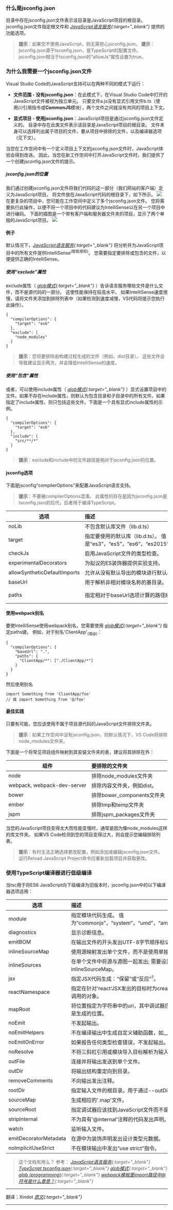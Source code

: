 
### 什么是jsconfig.json

目录中存在jsconfig.json文件表示该目录是JavaScript项目的根目录。jsconfig.json文件指定根文件和 *[JavaScript语言服务](https://github.com/Microsoft/TypeScript/wiki/JavaScript-Language-Service-in-Visual-Studio){:target="_blank"}* 提供的功能选项。

> **提示**：如果您不使用JavaScript，则无需担心jsconfig.json。
> **提示**：jsconfig.json源于tsconfig.json，是TypeScript的配置文件。jsconfig.json相当于tsconfig.json的“allowJs”属性设置为true。

### 为什么我需要一个jsconfig.json文件

Visual Studio Code的JavaScript支持可以在两种不同的模式下运行：

- **文件范围 - 没有jsconfig.json**：在此模式下，在Visual Studio Code中打开的JavaScript文件被视为独立单元。 只要文件a.js没有显式引用文件b.ts（使用///引用指令或**CommonJS**模块），两个文件之间就没有共同的项目上下文。

- **显式项目 - 使用jsconfig.json**：JavaScript项目是通过jsconfig.json文件定义的。 目录中存在此类文件表示该目录是JavaScript项目的根目录。 文件本身可以选择列出属于项目的文件，要从项目中排除的文件，以及编译器选项（见下文）。

当您在工作空间中有一个定义项目上下文的jsconfig.json文件时，JavaScript体验会得到改进。 因此，当您在新工作空间中打开JavaScript文件时，我们提供了一个创建jsconfig.json文件的提示。

##### jsconfig.json的位置

我们通过创建jsconfig.json文件将我们代码的这一部分（我们网站的客户端）定义为JavaScript项目。 将文件放在JavaScript代码的根目录下，如下所示。
![](http://img.6h5.cn/xindot-blog/2019/01/24/vscode-jsconfig-json/59074-a893d0458a810472.png)
在更复杂的项目中，您可能在工作空间中定义了多个jsconfig.json文件。 您将需要执行此操作，以便不将一个项目中的代码建议为IntelliSense以在另一个项目中进行编码。 下面的插图是一个带有客户端和服务器文件夹的项目，显示了两个单独的JavaScript项目。
![](http://img.6h5.cn/xindot-blog/2019/01/24/vscode-jsconfig-json/59074-2c1c32bf978a8928.png)

#### 例子

默认情况下，*[JavaScript语言服务](https://github.com/Microsoft/TypeScript/wiki/JavaScript-Language-Service-in-Visual-Studio){:target="_blank"}* 将分析并为JavaScript项目中的所有文件提供IntelliSense<sup>(智能感知)</sup>。 您需要指定要排除或包含的文件，以便提供正确的IntelliSense。

##### 使用“exclude”属性

exclude属性（ *[glob模式](https://www.cnblogs.com/xdlysk/p/5183604.html){:target="_blank"}* ）告诉语言服务哪些文件是什么文件，而不是源代码的一部分。 这使性能保持在较高水平。 如果IntelliSense速度很慢，请将文件夹添加到排除列表中（如果检测到速度减慢，VS代码将提示您执行此操作）。

```
{
  "compilerOptions": {
    "target": "es6"
  },
  "exclude": [
    "node_modules"
  ]
}
```

> **提示**：您将要排除由构建过程生成的文件（例如，dist目录）。 这些文件会导致建议显示两次，并会降低IntelliSense的速度。

##### 使用“包含”属性

或者，可以使用include属性（ *[glob模式](https://www.cnblogs.com/xdlysk/p/5183604.html){:target="_blank"}* ）显式设置项目中的文件。如果不存在include属性，则默认为包含目录和子目录中的所有文件。如果指定了include属性，则只包括这些文件。下面是一个具有显式include属性的示例。

```
{
  "compilerOptions": {
    "target": "es6"
  },
  "include": [
    "src/**/*"
  ]
}
```

> **提示**：exclude和include中的文件路径是相对于jsconfig.json的位置。

#### jsconfig选项

下面是jsconfig“compilerOptions”来配置JavaScript语言支持。

> **提示**：不要被compilerOptions混淆。 此属性的存在是因为jsconfig.json是tsconfig.json的后代，后者用于编译TypeScript。

| 选项 | 描述 | 类型 | 默认 |
| --- | :--- | :--- | :--- |
| noLib | 不包含默认库文件（lib.d.ts） | string | - |
| target | 指定要使用的默认库（lib.d.ts）。 值是“es3”，“es5”，“es6”，“es2015”，“es2016”，“es2017”，“es2018”，“esnext”。| string | - |
| checkJs | 启用JavaScript文件的类型检查。| boolean | true |
| experimentalDecorators | 为拟议的ES装饰器提供实验支持。| string | - |
| allowSyntheticDefaultImports | 允许从没有默认导出的模块进行默认导入。 这不会影响代码发出，只会影响类型检查。 | boolean | true |
| baseUrl | 用于解析非相对模块名称的基目录。 | string | - |
| paths | 指定相对于baseUrl选项计算的路径映射。| object | 见demo |

#### 使用webpack别名

要使IntelliSense使用webpack别名，您需要使用 *[glob模式](https://www.cnblogs.com/xdlysk/p/5183604.html){:target="_blank"}* 指定paths键。
例如，对于别名'ClientApp'<sub>(或@)</sub>：

```
{
  "compilerOptions": {
    "baseUrl": ".",
    "paths": {
      "ClientApp/*": ["./ClientApp/*"]
    }
  }
}
```

然后使用别名

```
import Something from 'ClientApp/foo'
// 或 import Something from '@/foo'
```

#### 最佳实践

只要有可能，您应该使用不属于项目源代码的JavaScript文件排除文件夹。

> **提示**：如果工作空间中没有jsconfig.json，则默认情况下，VS Code将排除node_modules文件夹。

下面是一个将常见项目组件映射到其安装文件夹的表，建议将其排除在外：

| 组件 | 要排除的文件夹 |
| --- | :--- |
| node | 排除node_modules文件夹 |
| webpack, webpack-dev-server | 排除内容文件夹，例如dist。|
| bower | 排除bower_components文件夹 |
| ember | 排除tmp和temp文件夹 |
| jspm | 排除jspm_packages文件夹 |

当您的JavaScript项目变得太大而性能变慢时，通常是因为像node_modules这样的库文件夹。 如果VS Code检测到您的项目变得过大，则会提示您编辑排除列表。

> **提示**：有时无法正确选择更改配置，例如添加或编辑jsconfig.json文件。 运行Reload JavaScript Project命令应重新加载项目并获取更改。

### 使用TypeScript编译器进行低级编译

当tsc用于将ES6 JavaScript向下级编译为旧版本时，jsconfig.json中的以下编译器选项适用：

| 选项 | 描述 |
| --- | :--- |
| module | 指定模块代码生成。 值为“commonjs”，“system”，“umd”，“amd”，“es6”，“es2015” |
| diagnostics | 显示诊断信息。|
| emitBOM | 在输出文件的开头发出UTF-8字节顺序标记（BOM）。 |
| inlineSourceMap | 使用源映射发出单个文件，而不是使用单独的文件。 |
| inlineSources | 在单个文件中将源与源图一起发出; 需要设置--inlineSourceMap。 |
| jsx | 指定JSX代码生成：“保留”或“反应”<sup>?</sup>。 |
| reactNamespace | 指定在针对'react'JSX发出的目标时为createElement和__spread调用的对象。 |
| mapRoot | 将位置指定为字符串中的uri，其中调试器应该找到映射文件而不是生成的位置。 |
| noEmit | 不发起输出。 |
| noEmitHelpers | 不在编译输出中生成自定义辅助函数，如__extends。 |
| noEmitOnError | 如果报告任何类型检查错误，不发起输出。 |
| noResolve | 不将三斜杠引用或模块导入目标解析为输入文件。 |
| outFile | 连接并将输出发送到单个文件。 |
| outDir | 将输出结构重定向到目录。 |
| removeComments | 不向输出发出注释。 |
| rootDir | 指定输入文件的根目录。用于通过--outDir控制输出目录结构。 |
| sourceMap | 生成相应的'.map'文件。 |
| sourceRoot | 指定调试器应该找到JavaScript文件而不是源位置的位置。 |
| stripInternal | 不为具有'@internal'注释的代码发出声明。 |
| watch | 监听输入文件。 |
| emitDecoratorMetadata | 在源中为装饰声明发出设计类型元数据。 |
| noImplicitUseStrict | 不在模块输出中发出“use strict”指令。 |

> 这个文档有用么？
> 参考：
> *[JavaScript语言服务](https://github.com/Microsoft/TypeScript/wiki/JavaScript-Language-Service-in-Visual-Studio){:target="_blank"}*
> *[TypeScript tsconfig.json](https://www.w3cschool.cn/typescript/typescript-tsconfig-json.html){:target="_blank"}*
> *[glob模式](https://www.cnblogs.com/xdlysk/p/5183604.html){:target="_blank"}*
> *[glob (programming)](https://en.wikipedia.org/wiki/Glob_(programming)){:target="_blank"}*
> *[webpack模板里import路径中@符号是什么意思？](https://blog.csdn.net/qq_32963841/article/details/80075872){:target="_blank"}*

---

翻译：Xindot
*[原文](https://code.visualstudio.com/docs/languages/jsconfig){:target="_blank"}*

---
